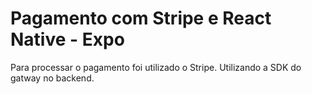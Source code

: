 # Pagamento com Stripe e React Native - Expo

Para processar o pagamento foi utilizado o Stripe. Utilizando a SDK do gatway no backend.

